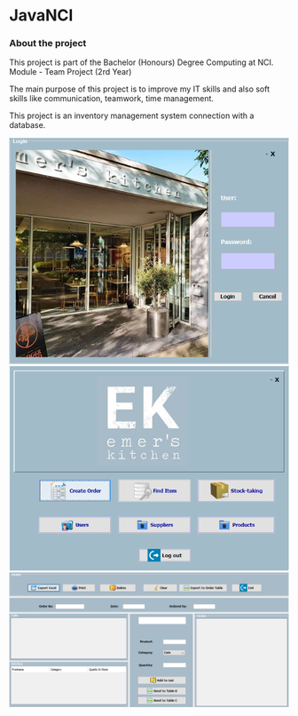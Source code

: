 # JavaNCI

### About the project

This project is part of the Bachelor (Honours) Degree Computing at NCI. Module - Team Project (2rd Year)

The main purpose of this project is to improve my IT skills and also soft skills like communication, teamwork, time management.

This project is an inventory management system connection with a database.

![Login](https://github.com/FlorMigliorini/JavaNCI/blob/master/login.png)
![Desktop](https://github.com/FlorMigliorini/JavaNCI/blob/master/desktop.png)
![Order](https://github.com/FlorMigliorini/JavaNCI/blob/master/Order.png)
